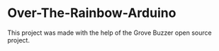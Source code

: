 # Over-The-Rainbow-Arduino
This project was made with the help of the Grove Buzzer open source project.
